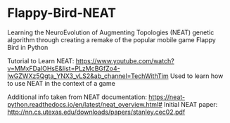 # Flappy-Bird-NEAT
Learning the NeuroEvolution of Augmenting Topologies (NEAT) genetic algorithm through creating a remake of the popular mobile game Flappy Bird in Python

Tutorial to Learn NEAT: https://www.youtube.com/watch?v=MMxFDaIOHsE&list=PLzMcBGfZo4-lwGZWXz5Qgta_YNX3_vLS2&ab_channel=TechWithTim
Used to learn how to use NEAT in the context of a game

Additional info taken from NEAT documentation: https://neat-python.readthedocs.io/en/latest/neat_overview.html#
Initial NEAT paper: http://nn.cs.utexas.edu/downloads/papers/stanley.cec02.pdf
